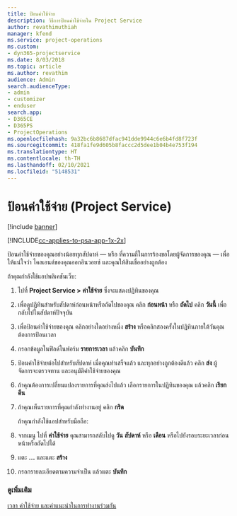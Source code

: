 ```yaml
---
title: ป้อนค่าใช้จ่าย
description: วิธีการป้อนค่าใช้จ่ายใน Project Service
author: revathimuthiah
manager: kfend
ms.service: project-operations
ms.custom:
- dyn365-projectservice
ms.date: 8/03/2018
ms.topic: article
ms.author: revathim
audience: Admin
search.audienceType:
- admin
- customizer
- enduser
search.app:
- D365CE
- D365PS
- ProjectOperations
ms.openlocfilehash: 9a32bc6b8687dfac941dde9944c6e6b4fd8f723f
ms.sourcegitcommit: 418fa1fe9d605b8faccc2d5dee1b04b4e753f194
ms.translationtype: HT
ms.contentlocale: th-TH
ms.lasthandoff: 02/10/2021
ms.locfileid: "5148531"
---
```

# <a name="enter-expenses-project-service"></a>ป้อนค่าใช้จ่าย (Project Service)

[!include [banner](../includes/psa-now-project-operations.md)]

[!INCLUDE[cc-applies-to-psa-app-1x-2x](../includes/cc-applies-to-psa-app-1x-2x.md)]

ป้อนค่าใช้จ่ายของคุณอย่างน้อยทุกสัปดาห์ — หรือ ที่ความถี่ในการร้องขอโดยผู้จัดการของคุณ — เพื่อให้แน่ใจว่า ไคลเอนต์ของคุณออกอินวอยซ์ และคุณให้สินเชื่ออย่างถูกต้อง  
  
 ถ้าคุณกำลังใช้แอปพลิเคชันเว็บ:  
  
1. ไปที่ **Project Service > ค่าใช้จ่าย** ซึ่งจะแสดงปฏิทินของคุณ  
  
2. เพื่อดูปฏิทินสำหรับสัปดาห์ก่อนหน้าหรือถัดไปของคุณ คลิก **ก่อนหน้า** หรือ **ถัดไป** คลิก **วันนี้** เพื่อกลับไปในสัปดาห์ปัจจุบัน  
  
3. เพื่อป้อนค่าใช้จ่ายของคุณ คลิกอย่างใดอย่างหนึ่ง **สร้าง** หรือคลิกสองครั้งในปฏิทินภายใต้วันคุณต้องการป้อนเวลา  
  
4. กรอกข้อมูลในฟิลด์ในฟอร์ม **รายการเวลา** แล้วคลิก **บันทึก**  
  
5. ป้อนค่าใช้จ่ายต่อไปสำหรับสัปดาห์ เมื่อคุณทำเสร็จแล้ว และทุกอย่างถูกต้องดีแล้ว คลิก **ส่ง** ผู้จัดการจะตรวจทาน และอนุมัติค่าใช้จ่ายของคุณ  
  
6. ถ้าคุณต้องการเปลี่ยนแปลงรายการที่คุณส่งไปแล้ว เลือกรายการในปฏิทินของคุณ แล้วคลิก **เรียกคืน**  
  
7. ถ้าคุณเห็นรายการที่คุณกำลังทำงานอยู่ คลิก **กริด**  
  
   ถ้าคุณกำลังใช้แอปสำหรับมือถือ:  
  
8. จากเมนู ไปที่ **ค่าใช้จ่าย**     คุณสามารถสลับไปดู **วัน** **สัปดาห์** หรือ **เดือน** หรือไปยังรอบระยะเวลาก่อนหน้าหรือถัดไปได้  
  
9. แตะ **…** และแตะ **สร้าง**  
  
10. กรอกรายละเอียดตามความจำเป็น แล้วแตะ **บันทึก**  
  
### <a name="see-also"></a>ดูเพิ่มเติม  
 [เวลา ค่าใช้จ่าย และคำแนะนำในการทำงานร่วมกัน](../psa/time-expense-collaboration-guide.md)

